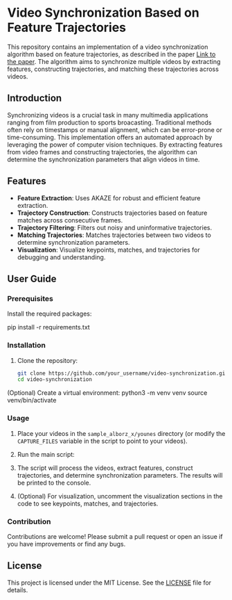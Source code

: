 # Video Synchronization Based on Feature Trajectories

This repository contains an implementation of a video synchronization algorithm based on feature trajectories, as described in the paper [Link to the paper](https://vcai.mpi-inf.mpg.de/files/DAGM2012/DAGM2012.pdf). The algorithm aims to synchronize multiple videos by extracting features, constructing trajectories, and matching these trajectories across videos.

## Introduction

Synchronizing videos is a crucial task in many multimedia applications ranging from film production to sports broacasting. Traditional methods often rely on timestamps or manual alignment, which can be error-prone or time-consuming. This implementation offers an automated approach by leveraging the power of computer vision techniques. By extracting features from video frames and constructing trajectories, the algorithm can determine the synchronization parameters that align videos in time.

## Features

- **Feature Extraction**: Uses AKAZE for robust and efficient feature extraction.
- **Trajectory Construction**: Constructs trajectories based on feature matches across consecutive frames.
- **Trajectory Filtering**: Filters out noisy and uninformative trajectories.
- **Matching Trajectories**: Matches trajectories between two videos to determine synchronization parameters.
- **Visualization**: Visualize keypoints, matches, and trajectories for debugging and understanding.

## User Guide

### Prerequisites
Install the required packages:

pip install -r requirements.txt


### Installation

1. Clone the repository:
   ```bash
   git clone https://github.com/your_username/video-synchronization.git
   cd video-synchronization

(Optional) Create a virtual environment:
    python3 -m venv venv
    source venv/bin/activate

### Usage

1. Place your videos in the `sample_alborz_x/younes` directory (or modify the `CAPTURE_FILES` variable in the script to point to your videos).

2. Run the main script:

3. The script will process the videos, extract features, construct trajectories, and determine synchronization parameters. The results will be printed to the console.

4. (Optional) For visualization, uncomment the visualization sections in the code to see keypoints, matches, and trajectories.

### Contribution

Contributions are welcome! Please submit a pull request or open an issue if you have improvements or find any bugs.

## License

This project is licensed under the MIT License. See the [LICENSE](LICENSE) file for details.

